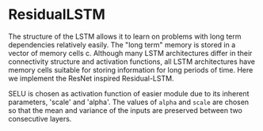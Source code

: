 # ResidualLSTM

The structure of the LSTM allows it to learn on problems with long term dependencies relatively easily. The "long term" memory is stored in a vector of memory cells c. Although many LSTM architectures differ in their connectivity structure and activation functions, all LSTM architectures have memory cells suitable for storing information for long periods of time. Here we implement the ResNet inspired Residual-LSTM.

SELU is chosen as activation function of easier module due to its inherent parameters, 'scale' and 'alpha'. The values of `alpha` and `scale` are chosen so that the mean and variance of the inputs are preserved between two consecutive layers.
